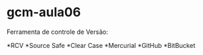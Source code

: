 # gcm-aula06

Ferramenta de controle de Versão:

*RCV
*Source Safe
*Clear Case
*Mercurial
*GitHub
*BitBucket
